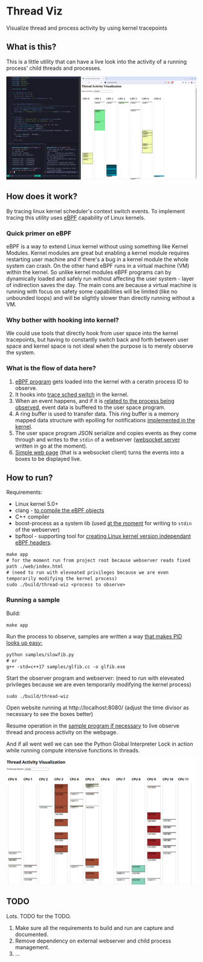 # Thread Viz

Visualize thread and process activity by using kernel tracepoints

## What is this?

This is a little utility that can have a live look into the activity of a running process' child threads and processes.

![Activity of mutex guarded calculations](./docs/screenshot-full-glfib-exe.png)

## How does it work?

By tracing linux kernel scheduler's context switch events. To implement tracing this utility uses [eBPF](https://ebpf.io/) capability of Linux kernels.

### Quick primer on eBPF

eBPF is a way to extend Linux kernel without using something like Kernel Modules. Kernel modules are great but enabling a kernel module requires restarting user machine and if there's a bug in a kernel module the whole system can crash. On the other hand eBPF runs in a virtual machine (VM) within the kernel. So unlike kernel modules eBPF programs can by dynamically loaded and safely run without affecting the user system - layer of indirection saves the day. The main cons are because a virtual machine is running with focus on safety some capabilities will be limited (like no unbounded loops) and will be slightly slower than directly running without a VM.

### Why bother with hooking into kernel?

We could use tools that directly hook from user space into the kernel tracepoints, but having to constantly switch back and forth between user space and kernel space is not ideal when the purpose is to merely observe the system.

### What is the flow of data here?

1. [eBPF program](https://github.com/sransara/thread-wiz/blob/22169c994d55878cd783adf67dc2462982b3395c/bpf/thread_wiz.bpf.c) gets loaded into the kernel with a ceratin process ID to observe.
2. It hooks into [trace sched switch](https://github.com/torvalds/linux/blob/master/kernel/trace/trace_sched_switch.c) in the kernel.
3. When an event happens, and if it is [related to the process being observed](https://github.com/sransara/thread-wiz/blob/22169c994d55878cd783adf67dc2462982b3395c/bpf/thread_wiz.bpf.c#L91), event data is buffered to the user space program.
4. A ring buffer is used to transfer data. This ring buffer is a memory mapped data structure with epolling for notifications [implemented in the kernel](https://www.kernel.org/doc/html/v6.6/bpf/ringbuf.html).
5. The user space program JSON serialize and copies events as they come through and writes to the `stdin` of a webserver ([websocket server](https://github.com/sransara/thread-wiz/blob/22169c994d55878cd783adf67dc2462982b3395c/web/server.go) written in go at the moment).
6. [Simple web page](https://github.com/sransara/thread-wiz/blob/22169c994d55878cd783adf67dc2462982b3395c/web/index.html) (that is a websocket client) turns the events into a boxes to be displayed live.

## How to run?

Requirements:

- Linux kernel 5.0+
- clang - [to compile the eBPF objects](https://github.com/sransara/thread-wiz/blob/22169c994d55878cd783adf67dc2462982b3395c/Makefile#L17)
- C++ compiler
- boost-process as a system lib (used [at the moment](src/web_child.cc) for writing to `stdin` of the webserver)
- bpftool - supporting tool for [creating Linux kernel version independant eBPF headers](https://github.com/sransara/thread-wiz/blob/22169c994d55878cd783adf67dc2462982b3395c/Makefile#L43).

```
make app
# for the moment run from project root because webserver reads fixed path ./web/index.html
# (need to run with eleveated privileges because we are even temporarily modifying the kernel process)
sudo ./build/thread-wiz <process to observe>
```

### Running a sample

Build:

```
make app
```

Run the process to observe, samples are written a way [that makes PID looks up easy:](https://github.com/sransara/thread-wiz/blob/22169c994d55878cd783adf67dc2462982b3395c/samples/slowfib.py#L21)

```
python samples/slowfib.py
# or
g++ -std=c++17 samples/glfib.cc -o glfib.exe
```

Start the observer program and webserver:
(need to run with eleveated privileges because we are even temporarily modifying the kernel process)

```
sudo ./build/thread-wiz
```

Open website running at http://localhost:8080/ (adjust the time divisor as necessary to see the boxes better)

Resume operation in the [sample program if necessary](https://github.com/sransara/thread-wiz/blob/22169c994d55878cd783adf67dc2462982b3395c/samples/slowfib.py#L22) to live observe thread and process activity on the webpage.

And if all went well we can see the Python Global Interpreter Lock in action while running compute intensive functions in threads.

![Activity of Python threads](./docs/screenshot-slowfib-py.png)

## TODO

Lots. TODO for the TODO.

1. Make sure all the requirements to build and run are capture and documented.
2. Remove dependency on external webserver and child process management.
3. ...
